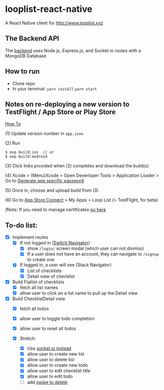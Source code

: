 # looplist-react-native
A React Native client for http://www.looplist.xyz

## The Backend API
The [backend](https://github.com/nsafai/looplist) uses Node.js, Express.js, and Socket.io routes with a MongoDB Database

## How to run
- Clone repo
- In your terminal:
`yarn install`
`yarn start`

## Notes on re-deploying a new version to TestFlight / App Store or Play Store
[How To](https://codeburst.io/how-to-deploy-a-create-react-native-app-to-the-appstore-229a8fa36fb1)

(1) Update version number in `app.json`

(2)
Run
```
$ exp build:ios  // or
$ exp build:android
```

(3) Click links provided when (2) completes and download the build(s)

(4) Xcode > (Menu)Xcode > Open Deverloper Tools > Application Loader > Go to [Generate app specific password](https://appleid.apple.com/)

(5) Once in, choose and upload build from (3) 

(6) Go to [App Store Connect](https://appstoreconnect.apple.com/) > My Apps > Loop List (> TestFlight, for beta)

(Note: If you need to manage certificates [go here](https://developer.apple.com/account/ios/profile/)

## To-do list:
- [x] Implement routes
  - [x] If not logged in ([Switch Navigator](https://reactnavigation.org/docs/en/auth-flow.html))
    - [x] show `/login/` screen modal (which user can not dismiss)
    - [x] If a user does not have an account, they can navigate to `/signup` to create one

  - [x] If logged in, a user will see (Stack Navigator)
    - [x] List of checklists
    - [x] Detail view of checklist 
    
- [x] Build Flatlist of checklists
    - [x] fetch all list names
    - [x] allow user to click on a list name to pull up the Detail view
    
- [x] Build ChecklistDetail view
    - [x] fetch all todos
    - [x] allow user to toggle todo completion
    - [x] allow user to reset all todos
    
    - [x] Stretch:
      - [x] Use [socket.io instead](https://hackernoon.com/a-simple-messaging-app-with-react-native-and-socket-io-e1cae3df7bda)
      - [x] allow user to create new list
      - [x] allow user to delete list
      - [x] allow user to create new todo
      - [x] allow user to edit checklist title
      - [x] allow user to edit todo
      - [ ] add [swipe to delete](https://medium.com/@bdougie/adding-swipe-to-delete-in-react-native-cfa85a5f5a31)